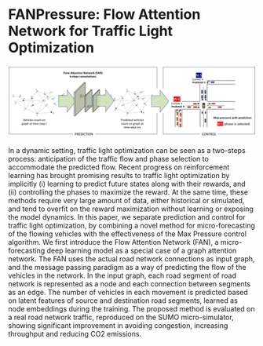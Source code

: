 # FANPressure: Flow Attention Network for Traffic Light Optimization

![Teaser FAN Pressure](teaser_FAN.png)

In a dynamic setting, traffic light optimization can be seen as a two-steps process: anticipation of the traffic flow and phase selection to accommodate the predicted flow. Recent progress on reinforcement learning has brought promising results to traffic light optimization by implicitly (i) learning to predict future states along with their rewards, and (ii) controlling the phases to maximize the reward. At the same time, these methods require very large amount of data, either historical or simulated, and tend to overfit on the reward maximization without learning or exposing the model dynamics.
In this paper, we separate prediction and control for traffic light optimization, by combining a novel method for micro-forecasting of the flowing vehicles with the effectiveness of the Max Pressure control algorithm. We first introduce the Flow Attention Network (FAN), a micro-forecasting deep learning model as a special case of a graph attention network. The FAN uses the actual road network connections as input graph, and the message passing paradigm as a way of predicting the flow of the vehicles in the network. In the input graph, each road segment of road network is represented as a node and each connection between segments as an edge. The number of vehicles in each movement is predicted based on latent features of source and destination road segments, learned as node embeddings during the training.
The proposed method is evaluated on a real road network traffic, reproduced on the SUMO micro-simulator, showing significant improvement in avoiding congestion, increasing throughput and reducing CO2 emissions. 
